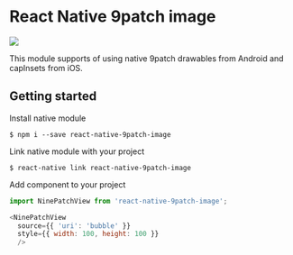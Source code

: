 # React Native 9patch image

<a href="https://www.npmjs.com/package/react-native-9patch-image"><img src="https://img.shields.io/npm/v/rax.svg"></a>

This module supports of using native 9patch drawables from Android and capInsets from iOS.


## Getting started

Install native module
```
$ npm i --save react-native-9patch-image
```

Link native module with your project
```
$ react-native link react-native-9patch-image
```

Add component to your project
```javascript
import NinePatchView from 'react-native-9patch-image';

<NinePatchView
  source={{ 'uri': 'bubble' }}
  style={{ width: 100, height: 100 }}
  />
```
